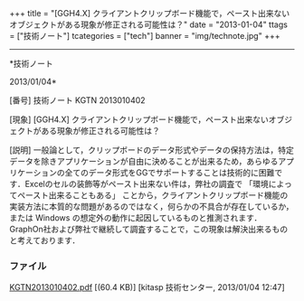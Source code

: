 ﻿+++
title = "[GGH4.X] クライアントクリップボード機能で，ペースト出来ないオブジェクトがある現象が修正される可能性は？"
date = "2013-01-04"
ttags = ["技術ノート"]
tcategories = ["tech"]
banner = "img/technote.jpg"
+++

-----------------------------------------------------------------------------------------------------------------------------

*技術ノート

2013/01/04*


[番号]
技術ノート KGTN 2013010402

[現象]
[GGH4.X]
クライアントクリップボード機能で，ペースト出来ないオブジェクトがある現象が修正される可能性は？

[説明]
一般論として，クリップボードのデータ形式やデータの保持方法は，特定データを除きアプリケーションが自由に決めることが出来るため，あらゆるアプリケーションの全てのデータ形式をGGでサポートすることは技術的に困難です．Excelのセルの装飾等がペースト出来ない件は，弊社の調査で
「環境によってペースト出来ることもある」
ことから，クライアントクリップボード機能の実装方法に本質的な問題があるのではなく，何らかの不具合が存在しているか，または
Windows
の想定外の動作に起因しているものと推測されます．GraphOn社および弊社で継続して調査することで，この現象は解決出来るものと考えております．


### ファイル

 
 


[KGTN2013010402.pdf](http://techreport.kitasp.net/attachments/download/1171/KGTN2013010402.pdf)
 [(60.4 KB)] [kitasp 技術センター, 2013/01/04
12:47]


 


 

